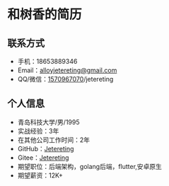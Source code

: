 和树香的简历
====

联系方式
----
* 手机：18653889346
* Email：alloyjetereting@gmail.com
* QQ/微信：[1570967070](mqqwpa://im/chat?chat_type=wpa&uin=1570967070)/jetereting

个人信息
----
* 青岛科技大学/男/1995
* 实战经验：3年
* 在其他公司工作时间：2年
* GitHub：[Jetereting](https://github.com/Jetereting)
* Gitee：[Jetereting](https://gitee.com/Jetereting)
* 期望职位：后端架构，golang后端，flutter,安卓原生
* 期望薪资：12K+
